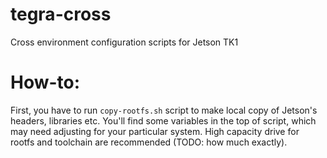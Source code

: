 # tegra-cross
Cross environment configuration scripts for Jetson TK1

# How-to:
First, you have to run `copy-rootfs.sh` script to make local copy of Jetson's headers, libraries etc. You'll find some variables in the top of script, which may need adjusting for your particular system. High capacity drive for rootfs and toolchain are recommended (TODO: how much exactly).
